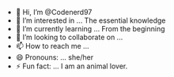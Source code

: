 - 👋 Hi, I’m @Codenerd97
- 👀 I’m interested in ... The essential knowledge
- 🌱 I’m currently learning ... From the beginning 
- 💞️ I’m looking to collaborate on ...
- 📫 How to reach me ...
- 😄 Pronouns: ... she/her
- ⚡ Fun fact: ... I am an animal lover.

<!---
Codenerd97/Codenerd97 is a ✨ special ✨ repository because its `README.md` (this file) appears on your GitHub profile.
You can click the Preview link to take a look at your changes.
--->
